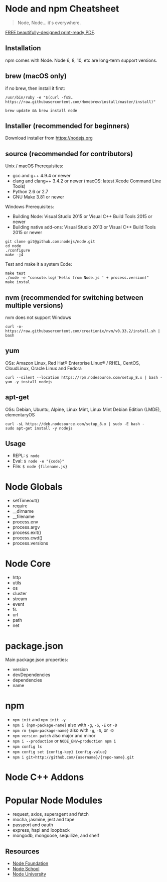 # Node and npm Cheatsheet

> Node, Node... it's everywhere.

[FREE beautifully-designed print-ready PDF](https://node.university/p/library).


## Installation

npm comes with Node. Node 6, 8, 10, etc are long-term support versions. 

## brew (macOS only)

if no brew, then install it first:

```
/usr/bin/ruby -e "$(curl -fsSL https://raw.githubusercontent.com/Homebrew/install/master/install)"
```

```
brew update && brew install node
```

## Installer (recommended for beginners)

Download installer from <https://nodejs.org>

## source (recommended for contributors) 

Unix / macOS Prerequisites:

* gcc and g++ 4.9.4 or newer
* clang and clang++ 3.4.2 or newer (macOS: latest Xcode Command Line Tools)
* Python 2.6 or 2.7
* GNU Make 3.81 or newer

Windows Prerequisites:

* Building Node: Visual Studio 2015 or Visual C++ Build Tools 2015 or newer
* Building native add-ons: Visual Studio 2013 or Visual C++ Build Tools 2015 or newer


```
git clone git@github.com:nodejs/node.git
cd node
./configure
make -j4
```

Test and make it a system Eode:

```
make test
./node -e "console.log('Hello from Node.js ' + process.version)"
make instal
```

## nvm (recommended for switching between multiple versions)

nvm does not support Windows

```
curl -o- https://raw.githubusercontent.com/creationix/nvm/v0.33.2/install.sh | bash
```

## yum 

OSs: Amazon Linux, Red Hat® Enterprise Linux® / RHEL, CentOS, CloudLinux, Oracle Linux and Fedora


```
curl --silent --location https://rpm.nodesource.com/setup_8.x | bash -
yum -y install nodejs
```


##  apt-get

OSs: Debian, Ubuntu, Alpine, Linux Mint, Linux Mint Debian Edition (LMDE), elementaryOS

```
curl -sL https://deb.nodesource.com/setup_8.x | sudo -E bash -
sudo apt-get install -y nodejs
```

## Usage

* REPL: `$ node`
* Eval: `$ node -e "{code}"`
* File: `$ node {filename.js}`

# Node Globals

* setTimeout()
* require
* __dirname
* __filename
* process.env
* process.argv
* process.exit()
* process.cwd()
* process.versions

# Node Core

* http
* utils
* os
* cluster
* stream
* event
* fs
* url
* path
* net


# package.json

Main package.json properties:

* version
* devDependencies
* dependencies
* name


# npm

* `npm init` and `npm init -y`
* `npm i {npm-package-name}` also with `-g`, `-S`, `-E` or `-D`
* `npm rm {npm-package-name}` also with `-g`, `-S`, or `-D`
* `npm version patch` also major and minor
* `npm i --production` or `NODE_ENV=production npm i`
* `npm config ls`
* `npm config set {config-key} {config-value}`
* `npm i git+http://github.com/{username}/{repo-name}.git`


# Node C++ Addons

# Popular Node Modules

* request, axios, superagent and fetch
* mocha, jasmine, jest and tape
* passport and oauth
* express, hapi and loopback
* mongodb, mongoose, sequilize, and shelf


## Resources

* [Node Foundation](https://nodejs.org)
* [Node School](http://nodeschool.io)
* [Node University](https://node.university)
